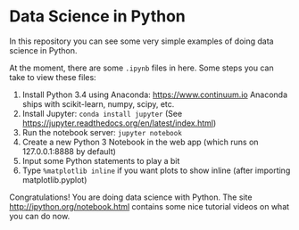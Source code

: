 # Data Science in Python

In this repository you can see some very simple examples of doing data science in Python.

At the moment, there are some `.ipynb` files in here. Some steps you can take to view these files:

1. Install Python 3.4 using Anaconda: https://www.continuum.io Anaconda ships with scikit-learn, numpy, scipy, etc.
2. Install Jupyter: `conda install jupyter` (See https://jupyter.readthedocs.org/en/latest/index.html)
3. Run the notebook server: `jupyter notebook`
4. Create a new Python 3 Notebook in the web app (which runs on 127.0.0.1:8888 by default)
5. Input some Python statements to play a bit
6. Type `%matplotlib inline` if you want plots to show inline (after importing matplotlib.pyplot)

Congratulations! You are doing data science with Python. The site
http://ipython.org/notebook.html contains some nice tutorial videos on what you
can do now.

